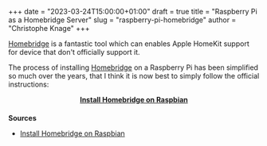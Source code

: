 +++
date = "2023-03-24T15:00:00+01:00"
draft = true
title = "Raspberry Pi as a Homebridge Server"
slug = "raspberry-pi-homebridge"
author = "Christophe Knage"
+++

<a href="https://homebridge.io" target="_blank">Homebridge</a> is a fantastic tool which can enables Apple HomeKit support for device that don't officially support it. 

The process of installing <a href="https://homebridge.io" target="_blank">Homebridge</a> on a Raspberry Pi has been simplified so much over the years, that I think it is now best to simply follow the official instructions:

<p style="text-align: center;">
    <strong>
        <a href="https://github.com/homebridge/homebridge/wiki/Install-Homebridge-on-Raspbian" target="_blank">Install Homebridge on Raspbian</a>
    </strong>
</p>

<h1 style="font-size: 100%">Sources</h1>

- <a href="https://github.com/homebridge/homebridge/wiki/Install-Homebridge-on-Raspbian" target="_blank">Install Homebridge on Raspbian</a>
